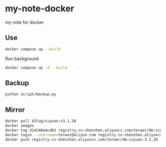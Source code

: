 # my-note-docker

my note for docker

## Use

```bash
docker compose up --build
```

Run background

```bash
docker compose up -d --build
```

## Backup

```bash
python script/backup.py
```

## Mirror

```bash
docker pull b3log/siyuan:v3.1.20
docker images
docker tag d14246e4cd83 registry.cn-shenzhen.aliyuncs.com/terwer/dm:siyuan-3.1.20
docker login --username=terwer@aliyun.com registry.cn-shenzhen.aliyuncs.com
docker push registry.cn-shenzhen.aliyuncs.com/terwer/dm:siyuan-3.1.20
```